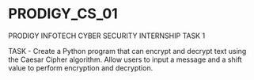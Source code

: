 # PRODIGY_CS_01

PRODIGY INFOTECH CYBER SECURITY INTERNSHIP TASK 1

TASK - Create a Python program that can encrypt and decrypt text using the Caesar Cipher algorithm. Allow users to input a message and a shift value to perform encryption and decryption.
